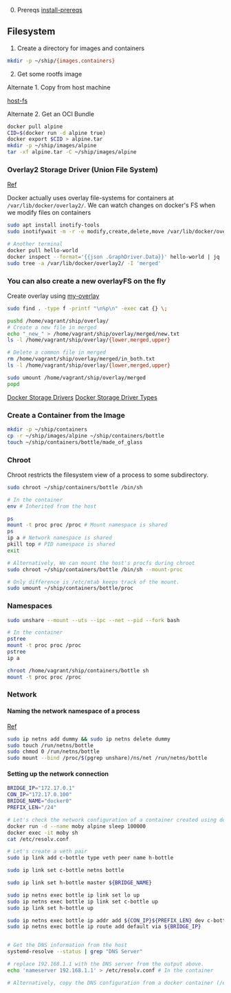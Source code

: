 0. Prereqs
[install-prereqs](./scripts/install-prereqs.sh)

## Filesystem

1. Create a directory for images and containers

```sh
mkdir -p ~/ship/{images,containers}
```

2. Get some rootfs image

Alternate 1. Copy from host machine

[host-fs](./scripts/host-fs.sh)

Alternate 2. Get an OCI Bundle

```sh
docker pull alpine
CID=$(docker run -d alpine true)
docker export $CID > alpine.tar
mkdir -p ~/ship/images/alpine
tar -xf alpine.tar -C ~/ship/images/alpine
```

### Overlay2 Storage Driver (Union File System)
[Ref](https://docs.docker.com/storage/storagedriver/overlayfs-driver/#how-the-overlay2-driver-works)

Docker actually uses overlay file-systems for containers at `/var/lib/docker/overlay2/`.
We can watch changes on docker's FS when we modify files on containers

```sh
sudo apt install inotify-tools
sudo inotifywait -m -r -e modify,create,delete,move /var/lib/docker/overlay2/

# Another terminal
docker pull hello-world
docker inspect --format='{{json .GraphDriver.Data}}' hello-world | jq
sudo tree -a /var/lib/docker/overlay2/ -I 'merged'
```

### You can also create a new overlayFS on the fly

Create overlay using [my-overlay](./scripts/my-overlay.sh)

```sh
sudo find . -type f -printf "\n%p\n" -exec cat {} \;

pushd /home/vagrant/ship/overlay/
# Create a new file in merged
echo "_new_" > /home/vagrant/ship/overlay/merged/new.txt
ls -l /home/vagrant/ship/overlay/{lower,merged,upper}

# Delete a common file in merged
rm /home/vagrant/ship/overlay/merged/in_both.txt
ls -l /home/vagrant/ship/overlay/{lower,merged,upper}

sudo umount /home/vagrant/ship/overlay/merged
popd
```

[Docker Storage Drivers](https://docs.docker.com/storage/storagedriver/)
[Docker Storage Driver Types](https://docs.docker.com/storage/storagedriver/select-storage-driver/)

### Create a Container from the Image

```sh
mkdir -p ~/ship/containers
cp -r ~/ship/images/alpine ~/ship/containers/bottle
touch ~/ship/containers/bottle/made_of_glass
```

### Chroot

Chroot restricts the filesystem view of a process to some subdirectory.

```sh
sudo chroot ~/ship/containers/bottle /bin/sh

# In the container
env # Inherited from the host

ps
mount -t proc proc /proc # Mount namespace is shared
ps
ip a # Network namespace is shared
pkill top # PID namespace is shared
exit

# Alternatively, We can mount the host's procfs during chroot
sudo chroot ~/ship/containers/bottle /bin/sh --mount-proc

# Only difference is /etc/mtab keeps track of the mount.
sudo umount ~/ship/containers/bottle/proc
```

### Namespaces

```sh
sudo unshare --mount --uts --ipc --net --pid --fork bash

# In the container
pstree
mount -t proc proc /proc
pstree
ip a

chroot /home/vagrant/ship/containers/bottle sh
mount -t proc proc /proc
```

### Network


#### Naming the network namespace of a process

[Ref](https://unix.stackexchange.com/a/645834/222748)

```sh
sudo ip netns add dummy && sudo ip netns delete dummy
sudo touch /run/netns/bottle
sudo chmod 0 /run/netns/bottle
sudo mount --bind /proc/$(pgrep unshare)/ns/net /run/netns/bottle
```

#### Setting up the network connection

```sh
BRIDGE_IP="172.17.0.1"
CON_IP="172.17.0.100"
BRIDGE_NAME="docker0"
PREFIX_LEN="/24"

# Let's check the network configuration of a container created using docker
docker run -d --name moby alpine sleep 100000
docker exec -it moby sh
cat /etc/resolv.conf

# Let's create a veth pair
sudo ip link add c-bottle type veth peer name h-bottle

sudo ip link set c-bottle netns bottle

sudo ip link set h-bottle master ${BRIDGE_NAME}

sudo ip netns exec bottle ip link set lo up
sudo ip netns exec bottle ip link set c-bottle up
sudo ip link set h-bottle up

sudo ip netns exec bottle ip addr add ${CON_IP}${PREFIX_LEN} dev c-bottle
sudo ip netns exec bottle ip route add default via ${BRIDGE_IP}


# Get the DNS information from the host
systemd-resolve --status | grep "DNS Server"

# replace 192.168.1.1 with the DNS server from the output above. 
echo 'nameserver 192.168.1.1' > /etc/resolv.conf # In the container

# Alternatively, copy the DNS configuration from a docker container (/etc/resolv.conf) to our container

```